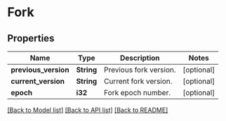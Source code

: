 # Fork

## Properties

Name | Type | Description | Notes
------------ | ------------- | ------------- | -------------
**previous_version** | **String** | Previous fork version. | [optional] 
**current_version** | **String** | Current fork version. | [optional] 
**epoch** | **i32** | Fork epoch number. | [optional] 

[[Back to Model list]](../README.md#documentation-for-models) [[Back to API list]](../README.md#documentation-for-api-endpoints) [[Back to README]](../README.md)



